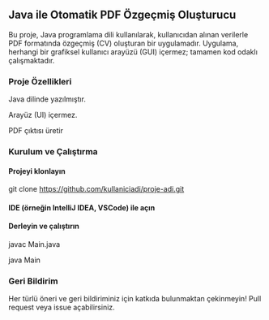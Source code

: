 ## Java ile Otomatik PDF Özgeçmiş Oluşturucu

Bu proje, Java programlama dili kullanılarak, kullanıcıdan alınan verilerle PDF formatında özgeçmiş (CV) oluşturan bir uygulamadır. Uygulama, herhangi bir grafiksel kullanıcı arayüzü (GUI) içermez; tamamen kod odaklı çalışmaktadır.

 ### Proje Özellikleri

Java dilinde yazılmıştır.

Arayüz (UI) içermez.

PDF çıktısı üretir

### Kurulum ve Çalıştırma
#### Projeyi klonlayın
git clone https://github.com/kullaniciadi/proje-adi.git

#### IDE (örneğin IntelliJ IDEA, VSCode) ile açın

#### Derleyin ve çalıştırın
javac Main.java

java Main

### Geri Bildirim

Her türlü öneri ve geri bildiriminiz için katkıda bulunmaktan çekinmeyin!
Pull request veya issue açabilirsiniz.

